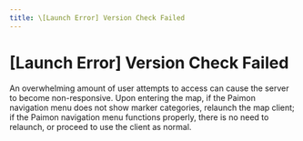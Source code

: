 ```yaml
---
title: \[Launch Error] Version Check Failed
---
```


# [Launch Error] Version Check Failed
An overwhelming amount of user attempts to access can cause the server to become non-responsive.
Upon entering the map, if the Paimon navigation menu does not show marker categories, relaunch the map client;
if the Paimon navigation menu functions properly, there is no need to relaunch, or proceed to use the client as normal.